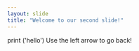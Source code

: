 ```yaml
---
layout: slide
title: "Welcome to our second slide!"
---
```

print ('hello')
Use the left arrow to go back!
